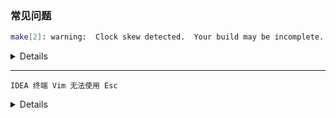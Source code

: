 
### 常见问题

```bash
make[2]: warning:  Clock skew detected.  Your build may be incomplete.
```

<details>

<!-- <summary>  </summary> -->

```bash
$ touch * # 无效
```

两系统时间不一致，顾同步时间

```bash
$ sudo ntpdate ntp.sjtu.edu.cn
$ sudo hwclock --localtime --systohc
```

</details>


---


```
IDEA 终端 Vim 无法使用 Esc
```

<details>

找到按键映射

```
Plug-ins -> Terminal -> Switch Focus To Editor
( -> 将焦点切换到编辑器 )
```

删除该按键绑定

</details>


